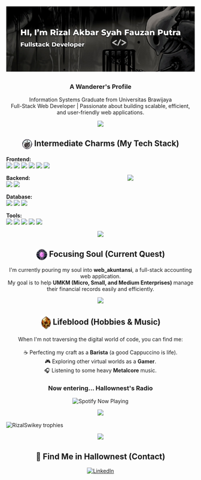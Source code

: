 <h1 align="center">
  <img src="images/banner.png">
</h1>
<h3 align="center">A Wanderer's Profile</h3>

<p align="center">
  Information Systems Graduate from Universitas Brawijaya 
  <br/>
  Full-Stack Web Developer | Passionate about building scalable, efficient, and user-friendly web applications.
</p>

<p align="center">
  <img src="https://64.media.tumblr.com/b6b555a6d3f23a8f89e13b83648e7751/tumblr_p1k5meOLPE1qe4n3co1_100.gif" width="50px">
</p>

<!-- Floating GIF kanan -->


<!-- Judul -->
<h2 align="center">
  <img src="images/charm_1.png" alt="Charm" width="28px" style="vertical-align:middle;"/>
  Intermediate Charms (My Tech Stack)
</h2>

<p align="left">
  <strong>Frontend:</strong><br>
  <img src="https://img.shields.io/badge/react-%2320232a.svg?style=for-the-badge&logo=react&logoColor=%2361DAFB"/>
  <img src="https://img.shields.io/badge/next.js-000000?style=for-the-badge&logo=nextdotjs&logoColor=white"/>
  <img src="https://img.shields.io/badge/javascript-%23323330.svg?style=for-the-badge&logo=javascript&logoColor=%23F7DF1E"/>
  <img src="https://img.shields.io/badge/tailwind-%231572B6.svg?style=for-the-badge&logo=tailwindcss&logoColor=white"/>
  <img src="https://img.shields.io/badge/html5-%23E34F26.svg?style=for-the-badge&logo=html5&logoColor=white"/>
  <img src="https://img.shields.io/badge/css3-%231572B6.svg?style=for-the-badge&logo=css3&logoColor=white"/>
</p>
<img align="right" src="https://media3.giphy.com/media/v1.Y2lkPTc5MGI3NjExZzlwamhxeDVtYWh6bGYyYzlhNmFsZGgwOXRkYnQwOWRjbWc4YXQ4ZiZlcD12MV9pbnRlcm5hbF9naWZfYnlfaWQmY3Q9cw/oAWzu5Tx3ukB5s9hdj/giphy.gif" width="180px"/>

<p align="left">
  <strong>Backend:</strong><br>
  <img src="https://img.shields.io/badge/node.js-339933?style=for-the-badge&logo=nodedotjs&logoColor=white"/>
  <img src="https://img.shields.io/badge/express.js-404d59?style=for-the-badge&logo=express&logoColor=white"/>
</p>


<p align="left">
  <strong>Database:</strong><br>
  <img src="https://img.shields.io/badge/mysql-005C84?style=for-the-badge&logo=mysql&logoColor=white"/>
  <img src="https://img.shields.io/badge/postgresql-316192?style=for-the-badge&logo=postgresql&logoColor=white"/>
  <img src="https://img.shields.io/badge/mongodb-4EA94B?style=for-the-badge&logo=mongodb&logoColor=white"/>
</p>

<p align="left">
  <strong>Tools:</strong><br>
  <img src="https://img.shields.io/badge/git-F05033?style=for-the-badge&logo=git&logoColor=white"/>
  <img src="https://img.shields.io/badge/github-181717?style=for-the-badge&logo=github&logoColor=white"/>
  <img src="https://img.shields.io/badge/vscode-0078D4?style=for-the-badge&logo=visual-studio-code&logoColor=white"/>
  <img src="https://img.shields.io/badge/figma-F24E1E?style=for-the-badge&logo=figma&logoColor=white"/>
  <img src="https://img.shields.io/badge/postman-FF6C37?style=for-the-badge&logo=postman&logoColor=white"/>
</p>


<p align="center">
  <img src="https://64.media.tumblr.com/b6b555a6d3f23a8f89e13b83648e7751/tumblr_p1k5meOLPE1qe4n3co1_100.gif" width="50px">
</p>

<h2 align="center">
<img src="images/focus_charm_1.png" alt="Charm" width="30px" style="vertical-align:middle;"/> 
Focusing Soul (Current Quest)</h2>

<p align="center">
  I'm currently pouring my soul into <strong>web_akuntansi</strong>, a full-stack accounting web application. <br/>
  My goal is to help <strong>UMKM (Micro, Small, and Medium Enterprises)</strong> manage their financial records easily and efficiently.
</p>

<p align="center">
  <img src="https://64.media.tumblr.com/b6b555a6d3f23a8f89e13b83648e7751/tumblr_p1k5meOLPE1qe4n3co1_100.gif" width="50px">
</p>

<h2 align="center">
<img src="images/chocolatecharm_1.png" alt="Charm" width="28px" style="vertical-align:middle;"/>
Lifeblood (Hobbies & Music)</h2>

<p align="center">
  When I'm not traversing the digital world of code, you can find me:
  <br/><br/>
  ☕ Perfecting my craft as a <strong>Barista</strong> (a good Cappuccino is life).
  <br/>
  🎮 Exploring other virtual worlds as a <strong>Gamer</strong>.
  <br/>
  🎧 Listening to some heavy <strong>Metalcore</strong> music.
</p>

<h3 align="center">Now entering... Hallownest's Radio</h3>
<p align="center">
  <img src="https://spotify-github-profile.kittinanx.com/api/view?uid=xn02pwvd1x384x9za0vk30pj4&cover_image=true&theme=default&show_offline=true&background_color=00000000" alt="Spotify Now Playing" width="350" />
</p>

<p align="center">
  <img src="https://64.media.tumblr.com/b6b555a6d3f23a8f89e13b83648e7751/tumblr_p1k5meOLPE1qe4n3co1_100.gif" width="50px">
</p>

<img src="https://github-profile-trophy.vercel.app/?username=RizalSwikey&theme=darkhub&row=1&column=6" alt="RizalSwikey trophies"/>

<p align="center">
  <img src="https://media0.giphy.com/media/v1.Y2lkPTc5MGI3NjExNGZmd2h4ZG8yODdteHFrdzE5eWY0cGpqNjRsNHJkaXF3anlmOGxqaSZlcD12MV9pbnRlcm5hbF9naWZfYnlfaWQmY3Q9cw/gcgNNe0ZIV22Ncu35D/giphy.gif"width="180px">
</p>

<h2 align="center">🔗 Find Me in Hallownest (Contact)</h2>

<p align="center">
  <a href="https://id.linkedin.com/in/rizal-akbar-s-f" target="_blank">
    <img src="https://img.shields.io/badge/linkedin-%230A66C2.svg?style=for-the-badge&logo=linkedin&logoColor=white" alt="LinkedIn"/>
  </a>
</p>